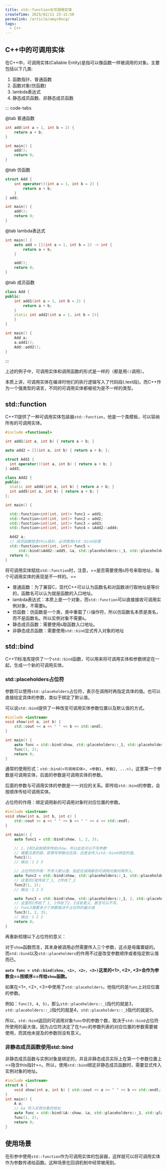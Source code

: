 ```yaml
---
title: std::function与可调用实体
createTime: 2025/02/11 23:15:50
permalink: /article/amyc0ncq/
tags:
  - C++
---
```


## C++中的可调用实体

在C++中，可调用实体(Callable Entity)是指可以像函数一样被调用的对象。主要包括以下几类:

1. 函数指针、普通函数
2. 函数对象(仿函数)
3. lambda表达式
4. 静态成员函数、非静态成员函数

::: code-tabs

@tab 普通函数
```cpp
int add(int a = 1, int b = 2) {
    return a + b;
}

int main() {
    add();
    return 0;
}
```

@tab 仿函数
```cpp
struct Add {
    int operator()(int a = 1, int b = 2) {
        return a + b;
    }
} add;

int main() {
    add();
    return 0;
}
```

@tab lambda表达式
```cpp
int main() {
    auto add = [](int a = 1, int b = 2) -> int {
        return a + b;
    }

    add();
    return 0;
}
```

@tab 成员函数
```cpp
class Add {
public:
    int add1(int a = 1, int b = 2) {
        return a + b;
    }
    static int add2(int a = 1, int b = 2){
    }
}

int main() {
    Add a;
    a.add1();
    Add::add2();
}
```

:::

上述的例子中，可调用实体和调用函数的形式是一样的（都是用`()`调用）。

本质上讲，可调用实体在编译时他们的执行逻辑写入了代码段(.text段)。而C++作为一个强类型的语言，不同的可调用实体都被视为是不一样的类型。

## std::function

C++11提供了一种可调用实体包装器`std::function`，他是一个类模板，可以容纳所有的可调用实体。

```cpp {22,26,27}
#include <functional>

int add1(int a, int b) { return a + b; }

auto add2 = [](int a, int b) { return a + b; };

struct Add1 {
  int operator()(int a, int b) { return a + b; }
} add3;

class Add2 {
public:
  static int add4(int a, int b) { return a + b; }
  int add5(int a, int b) { return a + b; }
};

int main() {

  std::function<int(int, int)> func1 = add1;
  std::function<int(int, int)> func2 = add2;
  std::function<int(int, int)> func3 = add3;
  std::function<int(int, int)> func4 = &Add2::add4;

  Add2 a;
  // 成员函数隐含this指针，必须使用std::bind处理
  std::function<int(int, int)> func5 =
      std::bind(&Add2::add5, &a, std::placeholders::_1, std::placeholders::_2); // [!code warning]
  return 0;
}
```

将可调用实体赋给`std::function`时，注意，==是否需要使用`&`符号来取地址，每个可调用实体的表现是不一样的。==

* 普通函数：为了兼容C，现代C++可以认为函数名和对函数进行取地址是等价的，函数名可以认为就是函数的入口地址。
* lambda表达式：本质上是一个对象，而`std::function`可以直接接收可调用实例对象，不需要`&`。
* 仿函数：仿函数是一个类，类中重载了`()`操作符，所以仿函数名本质是类名，而不是函数名。所以实例对象不需要`&`。
* 静态成员函数：需要使用`&`取函数入口地址。
* 非静态成员函数：需要使用`std::bind`显式传入对象的地址

## std::bind

C++11标准库提供了一个`std::bind`函数，可以用来将可调用实体和参数绑定在一起，生成一个新的可调用实体。

### std::placeholders占位符

参数可以使用`std::placeholders`占位符，表示在调用时再指定具体的值。也可以直接给定具体的参数，类似于绑定了默认值。

可以说`std::bind`提供了一种改变可调用实体参数位置以及默认值的方式。

```cpp
#include <iostream>
void show(int a, int b) {
    std::cout << a << " " << b << std::endl;
}

int main() {
    auto func = std::bind(show, std::placeholders::_1, std::placeholders::_2);
    func(1, 2);
    return 0;
}
```

通常的使用形式：`std::bind(<可调用实体>, <参数1, 参数2, ...>)`，这里第一个参数是可调用实体，后面的参数是可调用实体的参数。

后面的参数与可调用实体的参数是一一对应的关系。即传给`std::bind`的参数，会按顺序传给可调用实体。

占位符的作用：绑定调用新的可调用对象时对应位置的参数。

```cpp
#include <iostream>
void show(int a, int b, int c) {
    std::cout << a << " " << b << " " << c << std::endl;
}

int main() {
    auto func1 = std::bind(show, 1, 2, 3);

    // 1，2和3会按顺序传给show，所以此处可以不写参数
    // 需要注意的是，即便写参数也无效，还是会传入std::bind绑定的值。
    func1();
    // 输出：1 2 3

    // 占位符的作用：不传入默认值，指定在调用新的可调用对象时再传入。
    auto func2 = std::bind(show, std::placeholders::_1, std::placeholders::_2, 3);
    // 这里的1就传给了_1, 2传给了_2
    func2(1, 2);
    // 输出：1 2 3

    auto func3 = std::bind(show, std::placeholders::_1, 2, std::placeholders::_2)
    // 这里的1传给了_1, 2传给了2，3没有意义，甚至可以不写，
    // func3需要多少个参数取决于占位符的最大值
    func3(1, 2, 3);
    // 输出：1 2 2
    return 0;
}
```

再重新梳理以下占位符的意义：

对于`show`函数而言，其本身被调用必然需要传入三个参数，这点是毋庸置疑的。而`std::bind`以及`std::placeholders`的作用不过是改变参数顺序或者指定默认值而已。

**`auto func = std::bind(show, <1>, <2>, <3>)`这里的\<1>, \<2>, \<3>会作为参数会==按顺序==传给`show`函数。**

如果在\<1>, \<2>, \<3>中使用了`std::placeholders`，他指代的是`func`上对应位置的参数。

例如：`func(3, 4, 5)`，那么`std::placeholders::_1`指代的就是3，`std::placeholders::_2`指代的就是4，`std::placeholders::_3`指代的就是5。

所以，`std::bind`返回的可调用对象`func`中的参数个数，取决于`std::bind`占位符所使用的最大值，因为占位符决定了在`func`的参数列表的对应位置的参数需要被使用，而其他未提及的参数则没有意义。

### 非静态成员函数使用std::bind

非静态成员函数与实例对象是绑定的，并且非静态成员实际上在第一个参数位置上==隐含this指针==。所以，使用`std::bind`绑定非静态成员函数时，需要显式传入实例对象的地址。

```cpp
#include <iostream>
struct A {
    void show(int a, int b) { std::cout << a << " " << b << std::endl; }
}
int main() {
    A a;
    // &a 传入实例对象的地址
    auto func = std::bind(&A::show, &a, std::placeholders::_1, std::placeholders::_2); // [!code warning]
    func(1, 2);
    return 0;
}
```

## 使用场景

在形参中使用`std::function`作为可调用实体的包装器，这样就可以将可调用实体作为参数传递给函数。这种场景在回调机制中经常被用到。

